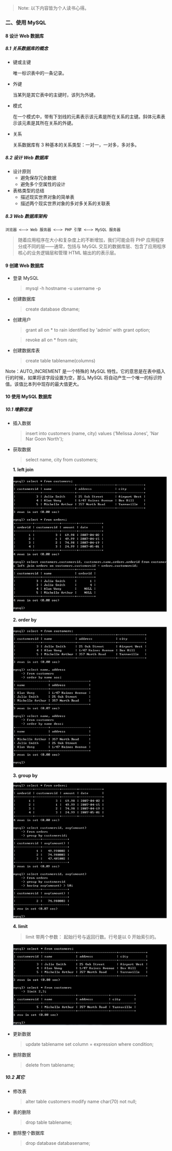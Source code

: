 > Note: 以下内容皆为个人读书心得。

### 二、使用 MySQL

#### 8 设计 Web 数据库

##### 8.1 关系数据库的概念

- 键或主键

    唯一标识表中的一条记录。
- 外键

    当某列是其它表中的主键时，该列为外键。
- 模式

    在一个模式中，带有下划线的元素表示该元素是所在关系的主键。斜体元素表示该元素是其所在关系的外键。
- 关系

    关系数据库有 3 种基本的关系类型：一对一，一对多，多对多。
    
##### 8.2 设计 Web 数据库
- 设计原则
    - 避免保存冗余数据
    - 避免多个空属性的设计
- 表格类型的总结
    - 描述现实世界对象的简单表
    - 描述两个现实世界对象的多对多关系的关联表

##### 8.3 Web 数据库架构
    浏览器 <——> Web 服务器 <——> PHP 引擎 <——> MySQL 服务器
    
> 随着应用程序在大小和复杂度上的不断增加，我们可能会将 PHP 应用程序分成不同的层——通常，包括与 MySQL 交互的数据库层、包含了应用程序核心的业务逻辑层和管理 HTML 输出的的表示层。

#### 9 创建 Web 数据库

- 登录 MySQL

    > mysql -h hostname -u username -p

- 创建数据库

    > create database dbname;

- 创建用户

    > grant all on * to rain identified by 'admin' with grant option;

    > revoke all on * from rain;

- 创建数据库表

    > create table tablename(columns)

Note：AUTO_INCREMENT 是一个特殊的 MySQL 特性。它的意思是在表中插入行的时候，如果将该字段设置为空，那么 MySQL 将自动产生一个唯一的标识符值。该值比本列中现存的最大值更大。

#### 10 使用 MySQL 数据库

##### 10.1 增删改查
- 插入数据

    > insert into customers (name, city) values ('Melissa Jones', 'Nar Nar Goon North');

- 获取数据

    > select name, city from customers;

    **1. left join**

    ![img](./images/leftJoin.png)
    
    **2. order by**

    ![img](./images/orderBy.png)

    **3. group by**

    ![img](./images/groupBy.png)

    **4. limit**

    > limit 带两个参数： 起始行号与返回行数。行号是以 0 开始索引的。

    ![img](./images/limit.png)


- 更新数据

    > update tablename set column = expression where condition;

- 删除数据

    > delete from tablename;

##### 10.2 其它
- 修改表

    > alter table customers modify name char(70) not null;

- 表的删除

    > drop table tablename;

- 删除整个数据库

    > drop database databasename;
